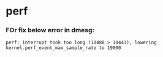 # perf

### FOr fix below error in dmesg: 

	perf: interrupt took too long (10488 > 10443), lowering kernel.perf_event_max_sample_rate to 19000

